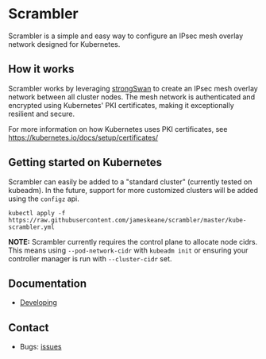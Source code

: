 # Scrambler

Scrambler is a simple and easy way to configure an IPsec mesh overlay network designed for Kubernetes.

## How it works

Scrambler works by leveraging [strongSwan](https://www.strongswan.org/) to create an IPsec mesh overlay network between all cluster nodes. The mesh network is authenticated and encrypted using Kubernetes' PKI certificates, making it exceptionally resilient and secure.

For more information on how Kubernetes uses PKI certificates, see https://kubernetes.io/docs/setup/certificates/

## Getting started on Kubernetes

Scrambler can easily be added to a "standard cluster" (currently tested on kubeadm). In the
future, support for more customized clusters will be added using the `configz`
api.

```
kubectl apply -f https://raw.githubusercontent.com/jameskeane/scrambler/master/kube-scrambler.yml
```

**NOTE:** Scrambler currently requires the control plane to allocate node cidrs. This means using `--pod-network-cidr` with `kubeadm init` or ensuring your controller manager is run with `--cluster-cidr` set.  

## Documentation
 * [Developing](docs/developing.md)

## Contact
 * Bugs: [issues](https://github.com/jameskeane/scrambler/issues)
